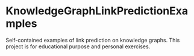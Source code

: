 # KnowledgeGraphLinkPredictionExamples
Self-contained examples of link prediction on knowledge graphs. This project is for educational purpose and personal exercises.
